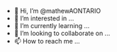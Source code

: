 - 👋 Hi, I’m @mathewAONTARIO
- 👀 I’m interested in ...
- 🌱 I’m currently learning ...
- 💞️ I’m looking to collaborate on ...
- 📫 How to reach me ...

<!---
mathewAONTARIO/mathewAONTARIO is a ✨ special ✨ repository because its `README.md` (this file) appears on your GitHub profile.
You can click the Preview link to take a look at your changes.
--->
